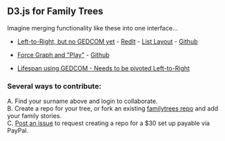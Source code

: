 ## D3.js for Family Trees

Imagine merging functionality like these into one interface...  

- [Left-to-Right, but no GEDCOM yet](https://yakubovich.github.io/descendant_tree/#stark) - 
[RedIt](https://www.reddit.com/r/Genealogy/comments/3ky3su/i_used_d3js_to_draw_fancy_descendant_charts/) - [List Layout](https://yakubovich.github.io/descendant_tree/book.html#stark) - [Github](https://github.com/Yakubovich/descendant_tree)  

- [Force Graph and "Play"](http://bengarvey.com/lineage/) - [Github](https://github.com/bengarvey/lineage) 

- [Lifespan using GEDCOM - Needs to be pivoted Left-to-Right](https://learnforeverlearn.com/ancestors/?lifespan=true)  

### Several ways to contribute:  

A. Find your surname above and login to collaborate.  
B. Create a repo for your tree, or fork an existing [familytrees repo](https://github.com/familytreesnet/) and add your family stories.  
C. [Post an issue](https://github.com/FamilyTreesNet/wiki/issues) to request creating a repo for a $30 set up payable via PayPal.
<!--
Or fork this [wiki repo](https://github.com/familytreesnet/wiki/), rename it to your family name, add content, and send a pull request.  
-->


